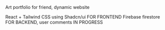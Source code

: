 Art portfolio for friend, dynamic website 




React + Tailwind CSS using Shadcn/ui FOR FRONTEND
Firebase firestore FOR BACKEND, user comments IN PROGRESS
